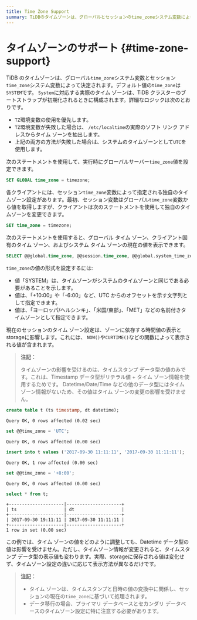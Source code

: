 ```yaml
---
title: Time Zone Support
summary: TiDBのタイムゾーンは、グローバルとセッションのtime_zoneシステム変数によって決定されます。デフォルト値はSYSTEMで、実際のタイムゾーンは初期化時に構成されます。セッションtime_zone変数はグローバルtime_zone変数から値を取得し、クライアントは独自のタイムゾーンを変更できます。タイムゾーンの値の形式はSYSTEM、UTCからのオフセット、名前付きタイムゾーンとして指定できます。セッションのタイムゾーン設定は時間値の表示とstorageに影響します。Timestampデータ型の値はタイムゾーンの影響を受けますが、Datetime/Date/Timeなどの他のデータ型は影響を受けません。データ移行の場合、タイムゾーン設定に特に注意が必要です。
---
```


# タイムゾーンのサポート {#time-zone-support}

TiDB のタイムゾーンは、グローバル`time_zone`システム変数とセッション`time_zone`システム変数によって決定されます。デフォルト値の`time_zone`は`SYSTEM`です。 `System`に対応する実際のタイム ゾーンは、TiDB クラスターのブートストラップが初期化されるときに構成されます。詳細なロジックは次のとおりです。

-   `TZ`環境変数の使用を優先します。
-   `TZ`環境変数が失敗した場合は、 `/etc/localtime`の実際のソフト リンク アドレスからタイム ゾーンを抽出します。
-   上記の両方の方法が失敗した場合は、システムのタイムゾーンとして`UTC`を使用します。

次のステートメントを使用して、実行時にグローバルサーバー`time_zone`値を設定できます。

```sql
SET GLOBAL time_zone = timezone;
```

各クライアントには、セッション`time_zone`変数によって指定される独自のタイムゾーン設定があります。最初、セッション変数はグローバル`time_zone`変数から値を取得しますが、クライアントは次のステートメントを使用して独自のタイムゾーンを変更できます。

```sql
SET time_zone = timezone;
```

次のステートメントを使用すると、グローバル タイム ゾーン、クライアント固有のタイム ゾーン、およびシステム タイム ゾーンの現在の値を表示できます。

```sql
SELECT @@global.time_zone, @@session.time_zone, @@global.system_time_zone;
```

`time_zone`の値の形式を設定するには:

-   値「SYSTEM」は、タイムゾーンがシステムのタイムゾーンと同じである必要があることを示します。
-   値は、「+10:00」や「-6:00」など、UTC からのオフセットを示す文字列として指定できます。
-   値は、「ヨーロッパ/ヘルシンキ」、「米国/東部」、「MET」などの名前付きタイムゾーンとして指定できます。

現在のセッションのタイム ゾーン設定は、ゾーンに依存する時間値の表示とstorageに影響します。これには、 `NOW()`や`CURTIME()`などの関数によって表示される値が含まれます。

> **注記：**
>
> タイムゾーンの影響を受けるのは、タイムスタンプ データ型の値のみです。これは、Timestamp データ型がリテラル値 + タイム ゾーン情報を使用するためです。 Datetime/Date/Time などの他のデータ型にはタイム ゾーン情報がないため、その値はタイム ゾーンの変更の影響を受けません。

```sql
create table t (ts timestamp, dt datetime);
```

    Query OK, 0 rows affected (0.02 sec)

```sql
set @@time_zone = 'UTC';
```

    Query OK, 0 rows affected (0.00 sec)

```sql
insert into t values ('2017-09-30 11:11:11', '2017-09-30 11:11:11');
```

    Query OK, 1 row affected (0.00 sec)

```sql
set @@time_zone = '+8:00';
```

    Query OK, 0 rows affected (0.00 sec)

```sql
select * from t;
```

    +---------------------|---------------------+
    | ts                  | dt                  |
    +---------------------|---------------------+
    | 2017-09-30 19:11:11 | 2017-09-30 11:11:11 |
    +---------------------|---------------------+
    1 row in set (0.00 sec)

この例では、タイム ゾーンの値をどのように調整しても、Datetime データ型の値は影響を受けません。ただし、タイムゾーン情報が変更されると、タイムスタンプ データ型の表示値も変わります。実際、storageに保存される値は変化せず、タイムゾーン設定の違いに応じて表示方法が異なるだけです。

> **注記：**
>
> -   タイム ゾーンは、タイムスタンプと日時の値の変換中に関係し、セッションの現在の`time_zone`に基づいて処理されます。
> -   データ移行の場合、プライマリ データベースとセカンダリ データベースのタイムゾーン設定に特に注意する必要があります。

